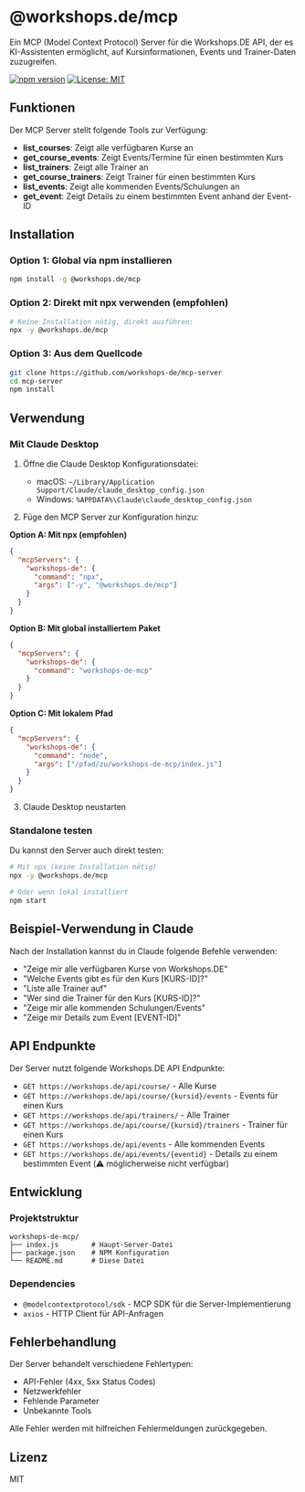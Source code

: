 # @workshops.de/mcp

Ein MCP (Model Context Protocol) Server für die Workshops.DE API, der es KI-Assistenten ermöglicht, auf Kursinformationen, Events und Trainer-Daten zuzugreifen.

[![npm version](https://img.shields.io/npm/v/@workshops.de/mcp.svg)](https://www.npmjs.com/package/@workshops.de/mcp)
[![License: MIT](https://img.shields.io/badge/License-MIT-yellow.svg)](https://opensource.org/licenses/MIT)

## Funktionen

Der MCP Server stellt folgende Tools zur Verfügung:

- **list_courses**: Zeigt alle verfügbaren Kurse an
- **get_course_events**: Zeigt Events/Termine für einen bestimmten Kurs
- **list_trainers**: Zeigt alle Trainer an
- **get_course_trainers**: Zeigt Trainer für einen bestimmten Kurs
- **list_events**: Zeigt alle kommenden Events/Schulungen an
- **get_event**: Zeigt Details zu einem bestimmten Event anhand der Event-ID

## Installation

### Option 1: Global via npm installieren
```bash
npm install -g @workshops.de/mcp
```

### Option 2: Direkt mit npx verwenden (empfohlen)
```bash
# Keine Installation nötig, direkt ausführen:
npx -y @workshops.de/mcp
```

### Option 3: Aus dem Quellcode
```bash
git clone https://github.com/workshops-de/mcp-server
cd mcp-server
npm install
```

## Verwendung

### Mit Claude Desktop

1. Öffne die Claude Desktop Konfigurationsdatei:
   - macOS: `~/Library/Application Support/Claude/claude_desktop_config.json`
   - Windows: `%APPDATA%\Claude\claude_desktop_config.json`

2. Füge den MCP Server zur Konfiguration hinzu:

**Option A: Mit npx (empfohlen)**
```json
{
  "mcpServers": {
    "workshops-de": {
      "command": "npx",
      "args": ["-y", "@workshops.de/mcp"]
    }
  }
}
```

**Option B: Mit global installiertem Paket**
```json
{
  "mcpServers": {
    "workshops-de": {
      "command": "workshops-de-mcp"
    }
  }
}
```

**Option C: Mit lokalem Pfad**
```json
{
  "mcpServers": {
    "workshops-de": {
      "command": "node",
      "args": ["/pfad/zu/workshops-de-mcp/index.js"]
    }
  }
}
```

3. Claude Desktop neustarten

### Standalone testen

Du kannst den Server auch direkt testen:

```bash
# Mit npx (keine Installation nötig)
npx -y @workshops.de/mcp

# Oder wenn lokal installiert
npm start
```

## Beispiel-Verwendung in Claude

Nach der Installation kannst du in Claude folgende Befehle verwenden:

- "Zeige mir alle verfügbaren Kurse von Workshops.DE"
- "Welche Events gibt es für den Kurs [KURS-ID]?"
- "Liste alle Trainer auf"
- "Wer sind die Trainer für den Kurs [KURS-ID]?"
- "Zeige mir alle kommenden Schulungen/Events"
- "Zeige mir Details zum Event [EVENT-ID]"

## API Endpunkte

Der Server nutzt folgende Workshops.DE API Endpunkte:

- `GET https://workshops.de/api/course/` - Alle Kurse
- `GET https://workshops.de/api/course/{kursid}/events` - Events für einen Kurs
- `GET https://workshops.de/api/trainers/` - Alle Trainer
- `GET https://workshops.de/api/course/{kursid}/trainers` - Trainer für einen Kurs
- `GET https://workshops.de/api/events` - Alle kommenden Events
- `GET https://workshops.de/api/events/{eventid}` - Details zu einem bestimmten Event (⚠️ möglicherweise nicht verfügbar)

## Entwicklung

### Projektstruktur

```
workshops-de-mcp/
├── index.js        # Haupt-Server-Datei
├── package.json    # NPM Konfiguration
└── README.md       # Diese Datei
```

### Dependencies

- `@modelcontextprotocol/sdk` - MCP SDK für die Server-Implementierung
- `axios` - HTTP Client für API-Anfragen

## Fehlerbehandlung

Der Server behandelt verschiedene Fehlertypen:

- API-Fehler (4xx, 5xx Status Codes)
- Netzwerkfehler
- Fehlende Parameter
- Unbekannte Tools

Alle Fehler werden mit hilfreichen Fehlermeldungen zurückgegeben.

## Lizenz

MIT 